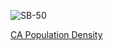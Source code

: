 ![SB-50](https://github.com/darenr/SB-50/raw/master/assets/logo.png)


[CA Population Density](https://darenr.github.io/SB-50/ca-population-density/index.html)
